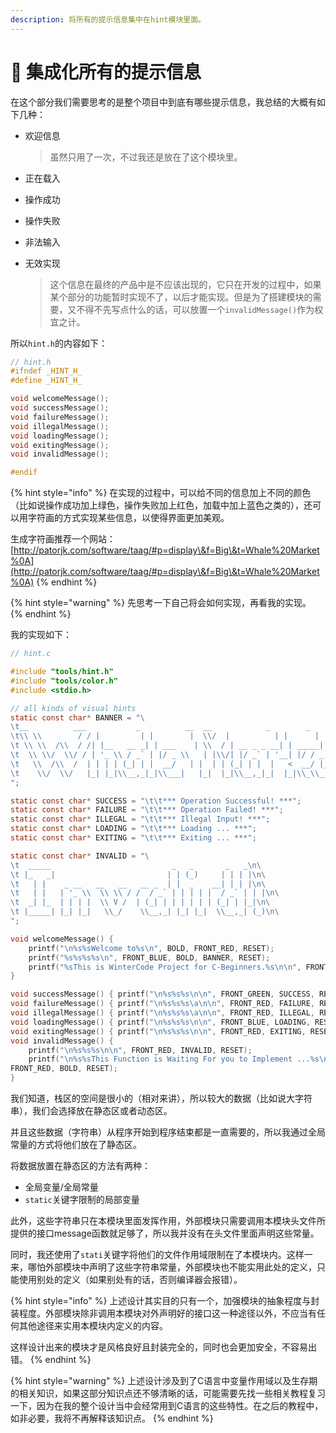 ```yaml
---
description: 将所有的提示信息集中在hint模块里面。
---
```


# 📓 集成化所有的提示信息

在这个部分我们需要思考的是整个项目中到底有哪些提示信息，我总结的大概有如下几种：

*   欢迎信息

    > 虽然只用了一次，不过我还是放在了这个模块里。
* 正在载入
* 操作成功
* 操作失败
* 非法输入
*   无效实现

    > 这个信息在最终的产品中是不应该出现的，它只在开发的过程中，如果某个部分的功能暂时实现不了，以后才能实现。但是为了搭建模块的需要，又不得不先写点什么的话，可以放置一个`invalidMessage()`作为权宜之计。

所以`hint.h`的内容如下：

```c
// hint.h
#ifndef _HINT_H_
#define _HINT_H_

void welcomeMessage();
void successMessage();
void failureMessage();
void illegalMessage();
void loadingMessage();
void exitingMessage();
void invalidMessage();

#endif
```

{% hint style="info" %}
在实现的过程中，可以给不同的信息加上不同的颜色（比如说操作成功加上绿色，操作失败加上红色，加载中加上蓝色之类的），还可以用字符画的方式实现某些信息，以使得界面更加美观。

生成字符画推荐一个网站： [http://patorjk.com/software/taag/#p=display\&f=Big\&t=Whale%20Market%0A](http://patorjk.com/software/taag/#p=display\&f=Big\&t=Whale%20Market%0A)
{% endhint %}

{% hint style="warning" %}
先思考一下自己将会如何实现，再看我的实现。
{% endhint %}

我的实现如下：

```c
// hint.c

#include "tools/hint.h"
#include "tools/color.h"
#include <stdio.h>

// all kinds of visual hints
static const char* BANNER = "\
\t__          ___           _          __  __            _        _       _\n\
\t\\ \\        / / |         | |        |  \\/  |          | |      | |     | |\n\
\t \\ \\  /\\  / /| |__   __ _| | ___    | \\  / | __ _ _ __| | _____| |_    | |\n\
\t  \\ \\/  \\/ / | '_ \\ / _` | |/ _ \\   | |\\/| |/ _` | '__| |/ / _ \\ __|   | |\n\
\t   \\  /\\  /  | | | | (_| | |  __/   | |  | | (_| | |  |   <  __/ |_    |_|\n\
\t    \\/  \\/   |_| |_|\\__,_|_|\\___|   |_|  |_|\\__,_|_|  |_|\\_\\___|\\__|   (_)\n\
";

static const char* SUCCESS = "\t\t*** Operation Successful! ***";
static const char* FAILURE = "\t\t*** Operation Failed! ***";
static const char* ILLEGAL = "\t\t*** Illegal Input! ***";
static const char* LOADING = "\t\t*** Loading ... ***";
static const char* EXITING = "\t\t*** Exiting ... ***";

static const char* INVALID = "\
\t  _____                           _   _       _   _\n\
\t |_   _|                         | | (_)     | | | |\n\
\t   | |    _ __   __   __   __ _  | |  _    __| | | |\n\
\t   | |   | '_ \\  \\ \\ / /  / _` | | | | |  / _` | | |\n\
\t  _| |_  | | | |  \\ V /  | (_| | | | | | | (_| | |_|\n\
\t |_____| |_| |_|   \\_/    \\__,_| |_| |_|  \\__,_| (_)\n\
";

void welcomeMessage() {
    printf("\n%s%sWelcome to%s\n", BOLD, FRONT_RED, RESET);
    printf("%s%s%s%s\n", FRONT_BLUE, BOLD, BANNER, RESET);
    printf("%sThis is WinterCode Project for C-Beginners.%s\n\n", FRONT_PURPLR, RESET);
}

void successMessage() { printf("\n%s%s%s\n\n", FRONT_GREEN, SUCCESS, RESET); }
void failureMessage() { printf("\n%s%s%s\a\n\n", FRONT_RED, FAILURE, RESET); }
void illegalMessage() { printf("\n%s%s%s\a\n\n", FRONT_RED, ILLEGAL, RESET); }
void loadingMessage() { printf("\n%s%s%s\n\n", FRONT_BLUE, LOADING, RESET); }
void exitingMessage() { printf("\n%s%s%s\n\n", FRONT_RED, EXITING, RESET); }
void invalidMessage() { 
    printf("\n%s%s%s\n\n", FRONT_RED, INVALID, RESET);
    printf("\n%s%sThis Function is Waiting For you to Implement ...%s\n\n", \
FRONT_RED, BOLD, RESET);
}

```

我们知道，栈区的空间是很小的（相对来讲），所以较大的数据（比如说大字符串），我们会选择放在静态区或者动态区。

并且这些数据（字符串）从程序开始到程序结束都是一直需要的，所以我通过全局常量的方式将他们放在了静态区。

将数据放置在静态区的方法有两种：

* 全局变量/全局常量
* &#x20;`static`关键字限制的局部变量

此外，这些字符串只在本模块里面发挥作用，外部模块只需要调用本模块头文件所提供的接口message函数就足够了，所以我并没有在头文件里面声明这些常量。

同时，我还使用了`stati`关键字将他们的文件作用域限制在了本模块内。这样一来，哪怕外部模块中声明了这些字符串常量，外部模块也不能实用此处的定义，只能使用别处的定义（如果别处有的话，否则编译器会报错）。

{% hint style="info" %}
上述设计其实目的只有一个，加强模块的抽象程度与封装程度。外部模块除非调用本模块对外声明好的接口这一种途径以外，不应当有任何其他途径来实用本模块内定义的内容。

这样设计出来的模块才是风格良好且封装完全的，同时也会更加安全，不容易出错。
{% endhint %}

{% hint style="warning" %}
上述设计涉及到了C语言中变量作用域以及生存期的相关知识，如果这部分知识点还不够清晰的话，可能需要先找一些相关教程复习一下，因为在我的整个设计当中会经常用到C语言的这些特性。在之后的教程中，如非必要，我将不再解释该知识点。
{% endhint %}


